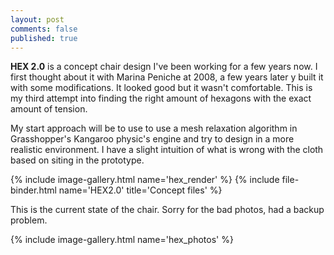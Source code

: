 ```yaml
---
layout: post
comments: false
published: true
---
```


**HEX 2.0** is a concept chair design I've been working for a few years now. I first thought about it with Marina Peniche at 2008, a few years later y built it with some modifications. It looked good but it wasn't comfortable. This is my third attempt into finding the right amount of hexagons with the exact amount of tension.

My start approach will be to use to use a mesh relaxation algorithm in Grasshopper's Kangaroo physic's engine and try to design in a more realistic environment. I have a slight intuition of what is wrong with the cloth based on siting in the prototype.

{% include image-gallery.html name='hex_render' %}
{% include file-binder.html name='HEX2.0' title='Concept files' %}

This is the current state of the chair. Sorry for the bad photos, had a backup problem.

{% include image-gallery.html name='hex_photos' %}
